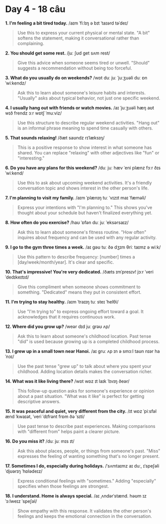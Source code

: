 # Day 4 - 18 câu

**1. I'm feeling a bit tired today.**
/aɪm ˈfiːlɪŋ ə bɪt ˈtaɪərd təˈdeɪ/
> Use this to express your current physical or mental state. "A bit" softens the statement, making it conversational rather than complaining.

**2. You should get some rest.**
/juː ʃʊd ɡet sʌm rest/
> Give this advice when someone seems tired or unwell. "Should" suggests a recommendation without being too forceful.

**3. What do you usually do on weekends?**
/wɒt duː juː ˈjuːʒuəli duː ɒn ˈwiːkendz/
> Ask this to learn about someone's leisure habits and interests. "Usually" asks about typical behavior, not just one specific weekend.

**4. I usually hang out with friends or watch movies.**
/aɪ ˈjuːʒuəli hæŋ aʊt wɪð frendz ɔːr wɒtʃ ˈmuːviz/
> Use this structure to describe regular weekend activities. "Hang out" is an informal phrase meaning to spend time casually with others.

**5. That sounds relaxing!**
/ðæt saʊndz rɪˈlæksɪŋ/
> This is a positive response to show interest in what someone has shared. You can replace "relaxing" with other adjectives like "fun" or "interesting."

**6. Do you have any plans for this weekend?**
/duː juː hæv ˈeni plænz fɔːr ðɪs ˈwiːkend/
> Use this to ask about upcoming weekend activities. It's a friendly conversation topic and shows interest in the other person's life.

**7. I'm planning to visit my family.**
/aɪm ˈplænɪŋ tuː ˈvɪzɪt maɪ ˈfæməli/
> Express your intentions with "I'm planning to." This shows you've thought about your schedule but haven't finalized everything yet.

**8. How often do you exercise?**
/haʊ ˈɒfən duː juː ˈeksərsaɪz/
> Ask this to learn about someone's fitness routine. "How often" inquires about frequency and can be used with any regular activity.

**9. I go to the gym three times a week.**
/aɪ ɡəʊ tuː ðə dʒɪm θriː taɪmz ə wiːk/
> Use this pattern to describe frequency: [number] times a [day/week/month/year]. It's clear and specific.

**10. That's impressive! You're very dedicated.**
/ðæts ɪmˈpresɪv! jɔːr ˈveri ˈdedɪkeɪtɪd/
> Give this compliment when someone shows commitment to something. "Dedicated" means they put in consistent effort.

**11. I'm trying to stay healthy.**
/aɪm ˈtraɪɪŋ tuː steɪ ˈhelθi/
> Use "I'm trying to" to express ongoing effort toward a goal. It acknowledges that it requires continuous work.

**12. Where did you grow up?**
/weər dɪd juː ɡrəʊ ʌp/
> Ask this to learn about someone's childhood location. Past tense "did" is used because growing up is a completed childhood process.

**13. I grew up in a small town near Hanoi.**
/aɪ ɡruː ʌp ɪn ə smɔːl taʊn nɪər haˈnɔɪ/
> Use the past tense "grew up" to talk about where you spent your childhood. Adding location details makes the conversation richer.

**14. What was it like living there?**
/wɒt wɒz ɪt laɪk ˈlɪvɪŋ ðeər/
> This follow-up question asks for someone's experience or opinion about a past situation. "What was it like" is perfect for getting descriptive answers.

**15. It was peaceful and quiet, very different from the city.**
/ɪt wɒz ˈpiːsfəl ænd ˈkwaɪət, ˈveri ˈdɪfrənt frɒm ðə ˈsɪti/
> Use past tense to describe past experiences. Making comparisons with "different from" helps paint a clearer picture.

**16. Do you miss it?**
/duː juː mɪs ɪt/
> Ask this about places, people, or things from someone's past. "Miss" expresses the feeling of wanting something that's no longer present.

**17. Sometimes I do, especially during holidays.**
/ˈsʌmtaɪmz aɪ duː, ɪˈspeʃəli ˈdjʊərɪŋ ˈhɒlədeɪz/
> Express conditional feelings with "sometimes." Adding "especially" specifies when those feelings are strongest.

**18. I understand. Home is always special.**
/aɪ ˌʌndərˈstænd. həʊm ɪz ˈɔːlweɪz ˈspeʃəl/
> Show empathy with this response. It validates the other person's feelings and keeps the emotional connection in the conversation.

